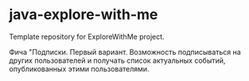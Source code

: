 # java-explore-with-me
Template repository for ExploreWithMe project.

Фича "Подписки.
Первый вариант.
Возможность подписываться на других пользователей и получать список актуальных событий,
опубликованных этими пользователями.
